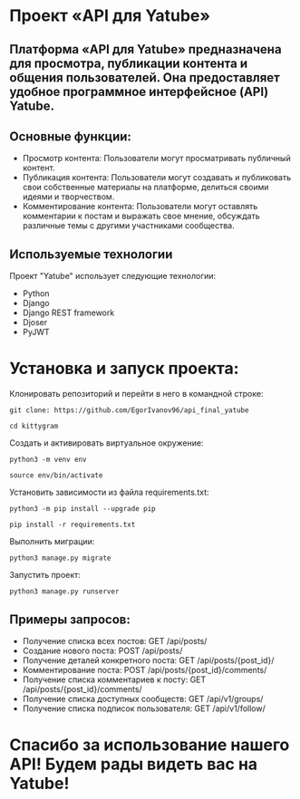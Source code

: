 # Проект «API для Yatube» 

## Платформа «API для Yatube» предназначена для просмотра, публикации контента и общения пользователей. Она предоставляет удобное программное интерфейсное (API) Yatube.

## Основные функции:
- Просмотр контента: Пользователи могут просматривать публичный контент.
- Публикация контента: Пользователи могут создавать и публиковать свои собственные материалы на платформе, делиться своими идеями и творчеством.
- Комментирование контента: Пользователи могут оставлять комментарии к постам и выражать свое мнение, обсуждать различные темы с другими участниками сообщества.

## Используемые технологии

Проект "Yatube" использует следующие технологии:

- Python
- Django
- Django REST framework
- Djoser
- PyJWT


# Установка и запуск проекта:

Клонировать репозиторий и перейти в него в командной строке:

```
git clone: https://github.com/EgorIvanov96/api_final_yatube
```

```
cd kittygram
```

Cоздать и активировать виртуальное окружение:

```
python3 -m venv env
```

```
source env/bin/activate
```

Установить зависимости из файла requirements.txt:

```
python3 -m pip install --upgrade pip
```

```
pip install -r requirements.txt
```

Выполнить миграции:

```
python3 manage.py migrate
```

Запустить проект:

```
python3 manage.py runserver
```

## Примеры запросов:

- Получение списка всех постов: GET /api/posts/
- Создание нового поста: POST /api/posts/
- Получение деталей конкретного поста: GET /api/posts/{post_id}/
- Комментирование поста: POST /api/posts/{post_id}/comments/
- Получение списка комментариев к посту: GET /api/posts/{post_id}/comments/
- Получение списка доступных сообществ: GET /api/v1/groups/
- Получение списка подписок пользователя: GET /api/v1/follow/


# Спасибо за использование нашего API! Будем рады видеть вас на Yatube!
